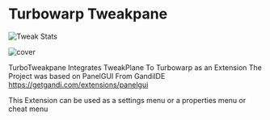 # Turbowarp Tweakpane
![Tweak Stats](https://github.com/cocopon/tweakpane/workflows/CI/badge.svg)

![cover]([https://cdn.discordapp.com/attachments/1132437506655268926/1336552027865616496/image.png?ex=67a43893&is=67a2e713&hm=f0468610aa0815d25555fe9583f2f3de620918032012ed5cd8b6922310b7b6da&])

TurboTweakpane Integrates TweakPlane To Turbowarp as an Extension
The Project was based on PanelGUI From GandiIDE https://getgandi.com/extensions/panelgui

This Extension can be used as a settings menu or a properties menu or cheat menu
